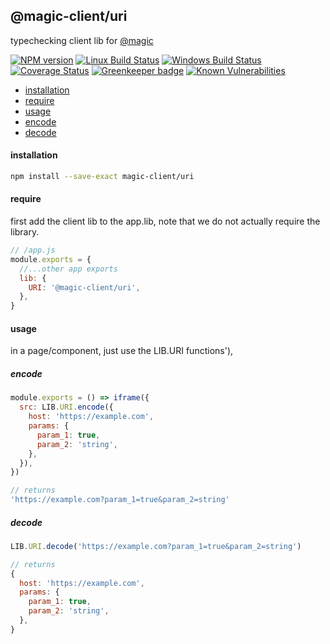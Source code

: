 ## @magic-client/uri

typechecking client lib for
[@magic](https://magic.github.io/core)

[![NPM version][npm-image]][npm-url]
[![Linux Build Status][travis-image]][travis-url]
[![Windows Build Status][appveyor-image]][appveyor-url]
[![Coverage Status][coveralls-image]][coveralls-url]
[![Greenkeeper badge][greenkeeper-image]][greenkeeper-url]
[![Known Vulnerabilities][snyk-image]][snyk-url]

[npm-image]: https://img.shields.io/npm/v/@magic-client/uri.svg
[npm-url]: https://www.npmjs.com/package/@magic-client/uri
[travis-image]: https://api.travis-ci.org/magic-client/uri.svg?branch=master
[travis-url]: https://travis-ci.org/magic-client/uri
[appveyor-image]: https://img.shields.io/appveyor/ci/jaeh/uri/master.svg
[appveyor-url]: https://ci.appveyor.com/project/jaeh/uri/branch/master
[coveralls-image]: https://coveralls.io/repos/github/magic-client/uri/badge.svg
[coveralls-url]: https://coveralls.io/github/magic-client/uri
[greenkeeper-image]: https://badges.greenkeeper.io/magic-client/uri.svg
[greenkeeper-url]: https://badges.greenkeeper.io/magic-client/uri.svg
[snyk-image]: https://snyk.io/test/github/magic-client/uri/badge.svg
[snyk-url]: https://snyk.io/test/github/magic-client/uri

* [installation](#install)
* [require](#require)
* [usage](#usage)
* [encode](#usage-encode)
* [decode](#usage-decode)


#### <a name="install"></a>installation
```bash
npm install --save-exact magic-client/uri
```

#### <a name="require"></a>require
first add the client lib to the app.lib, note that we do not actually require the library.

```javascript
// /app.js
module.exports = {
  //...other app exports
  lib: {
    URI: '@magic-client/uri',
  },
}
```

#### <a name="usage"></a>usage
in a page/component, just use the LIB.URI functions'),


##### <a name="usage-encode"></a>encode
```javascript
module.exports = () => iframe({
  src: LIB.URI.encode({
    host: 'https://example.com',
    params: {
      param_1: true,
      param_2: 'string',
    },
  }),
})

// returns
'https://example.com?param_1=true&param_2=string'
```

##### <a name="usage-decode"></a>decode
```javascript
LIB.URI.decode('https://example.com?param_1=true&param_2=string')

// returns
{
  host: 'https://example.com',
  params: {
    param_1: true,
    param_2: 'string',
  },
}
```

